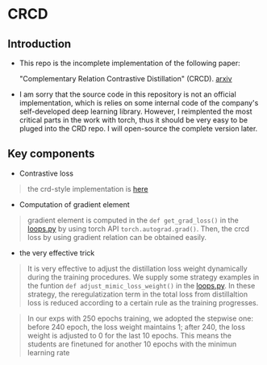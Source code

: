 # CRCD

## Introduction
* This repo is the incomplete implementation  of the following paper:

    "Complementary Relation Contrastive Distillation" (CRCD). [arxiv](https://arxiv.org/abs/2103.16367)

* I am sorry that the source code in this repository is not an official  implementation, which is relies on some internal code of the company's self-developed deep learning library.
However, I reimplented the most critical parts in the work with torch, thus it should be very easy to be pluged into the CRD repo.
I will open-source the complete version later.

## Key components

* Contrastive loss

> the crd-style implementation is [here](./crcd)

* Computation of gradient element
    
> gradient element is computed in the `def get_grad_loss()` in the [loops.py](./helper/loops.py) by using torch API `torch.autograd.grad()`.
    Then, the crcd loss by using gradient relation can be obtained easily.

* the very effective trick
> It is very effective to adjust the distillation loss weight dynamically during the training procedures. We supply some strategy examples in the funtion `def adjust_mimic_loss_weight()` in the [loops.py](./helper/loops.py).
In these strategy, the reregulatization term in the total loss from distillaltion loss is reduced according to a certain rule as the training progresses.

>  In our exps with 250 epochs training, we adopted the stepwise one: before 240 epoch, the loss weight maintains 1; after 240, the loss weight is adjusted to 0 for the last 10 epochs. This means the students are finetuned for another 10 epochs with the minimun learning rate




